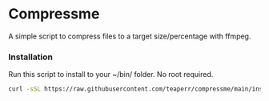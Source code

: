 # Compressme
A simple script to compress files to a target size/percentage with ffmpeg.

### Installation
Run this script to install to your ~/bin/ folder. No root required.
```bash
curl -sSL https://raw.githubusercontent.com/teaperr/compressme/main/install.sh | bash
```
